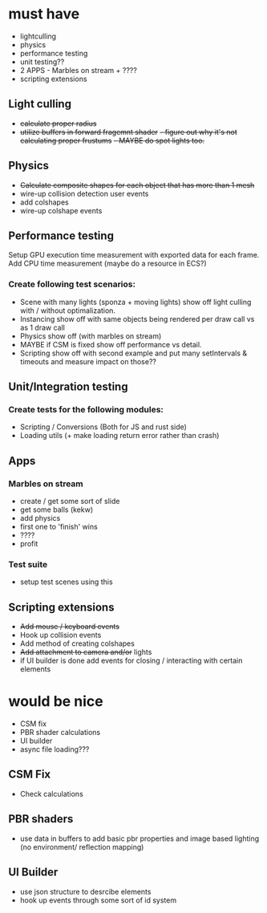 # must have

- lightculling
- physics
- performance testing
- unit testing??
- 2 APPS - Marbles on stream + ????
- scripting extensions

## Light culling
- ~~calculate proper radius~~
- ~~utilize buffers in forward fragemnt shader~~
~~- figure out why it's not calculating proper frustums~~
~~- MAYBE do spot lights too.~~
  
## Physics
- ~~Calculate composite shapes for each object that has more than 1 mesh~~
- wire-up collision detection user events
- add colshapes
- wire-up colshape events

## Performance testing

Setup GPU execution time measurement with exported data for each frame.
Add CPU time measurement (maybe do a resource in ECS?)


### Create following test scenarios: 
- Scene with many lights  (sponza + moving lights) show off light culling with / without optimalization.
- Instancing show off with same objects being rendered per draw call vs as 1 draw call
- Physics show off (with marbles on stream)
- MAYBE if CSM is fixed show off performance vs detail.
- Scripting show off with second example and put many setIntervals & timeouts and measure impact on those??
  
## Unit/Integration testing

### Create tests for the following modules:
- Scripting / Conversions (Both for JS and rust side)
- Loading utils (+ make loading return error rather than crash)

## Apps

### Marbles on stream

- create / get some sort of slide
- get some balls (kekw)
- add physics
- first one to 'finish' wins
- ????
- profit
### Test suite
- setup test scenes using this

## Scripting extensions
-  ~~Add mouse / keyboard events~~ 
- Hook up collision events
- Add method of creating colshapes 
- ~~Add attachment to camera and/or~~ lights
- if UI builder is done add events for closing / interacting with certain elements


# would be nice
- CSM fix
- PBR shader calculations
- UI builder
- async file loading???

## CSM Fix
- Check calculations

## PBR shaders

- use data in buffers to add basic pbr properties and image based lighting (no environment/ reflection mapping)

## UI Builder
- use json structure to desrcibe elements
- hook up events through some sort of id system
